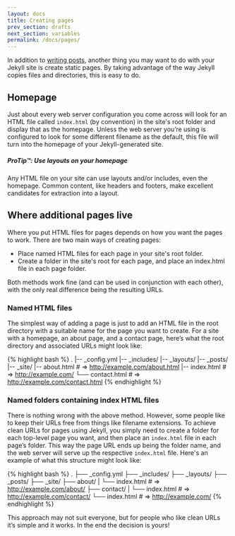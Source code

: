 ```yaml
---
layout: docs
title: Creating pages
prev_section: drafts
next_section: variables
permalink: /docs/pages/
---
```


In addition to [writing posts](../posts/), another thing you may want to do with
your Jekyll site is create static pages. By taking advantage of the way Jekyll
copies files and directories, this is easy to do.

## Homepage

Just about every web server configuration you come across will look for an HTML
file called `index.html` (by convention) in the site's root folder and display
that as the homepage. Unless the web server you’re using is configured to look
for some different filename as the default, this file will turn into the
homepage of your Jekyll-generated site.

<div class="note">
  <h5>ProTip™: Use layouts on your homepage</h5>
  <p>
    Any HTML file on your site can use layouts and/or includes, even the
    homepage. Common content, like headers and footers, make excellent
    candidates for extraction into a layout.
  </p>
</div>

## Where additional pages live

Where you put HTML files for pages depends on how you want the pages to work.
There are two main ways of creating pages:

- Place named HTML files for each page in your site's root folder.
- Create a folder in the site's root for each page, and place an index.html file
  in each page folder.

Both methods work fine (and can be used in conjunction with each other),
with the only real difference being the resulting URLs.

### Named HTML files

The simplest way of adding a page is just to add an HTML file in the root
directory with a suitable name for the page you want to create. For a site with
a homepage, an about page, and a contact page, here’s what the root directory
and associated URLs might look like:

{% highlight bash %}
.
|-- _config.yml
|-- _includes/
|-- _layouts/
|-- _posts/
|-- _site/
|-- about.html    # => http://example.com/about.html
|-- index.html    # => http://example.com/
└── contact.html  # => http://example.com/contact.html
{% endhighlight %}

### Named folders containing index HTML files

There is nothing wrong with the above method. However, some people like to keep
their URLs free from things like filename extensions. To achieve clean URLs for
pages using Jekyll, you simply need to create a folder for each top-level page
you want, and then place an `index.html` file in each page’s folder. This way
the page URL ends up being the folder name, and the web server will serve up the
respective `index.html` file. Here's an example of what this structure might
look like:

{% highlight bash %}
.
├── _config.yml
├── _includes/
├── _layouts/
├── _posts/
├── _site/
├── about/
|   └── index.html  # => http://example.com/about/
├── contact/
|   └── index.html  # => http://example.com/contact/
└── index.html      # => http://example.com/
{% endhighlight %}

This approach may not suit everyone, but for people who like clean URLs it’s
simple and it works. In the end the decision is yours!
